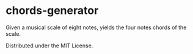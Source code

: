 # chords-generator
Given a musical scale of eight notes, yields the four notes chords of the scale.

Distributed under the MIT License.
